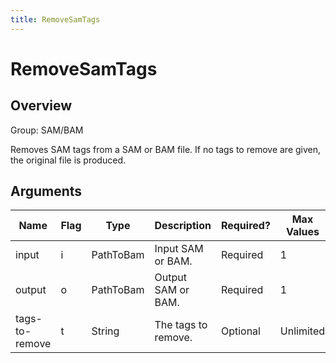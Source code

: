 ```yaml
---
title: RemoveSamTags
---
```


# RemoveSamTags

## Overview
Group: SAM/BAM

Removes SAM tags from a SAM or BAM file.  If no tags to remove are given, the original file is produced.

## Arguments

|Name|Flag|Type|Description|Required?|Max Values|Default Values|
|----|----|----|-----------|---------|----------|--------------|
|input|i|PathToBam|Input SAM or BAM.|Required|1||
|output|o|PathToBam|Output SAM or BAM.|Required|1||
|tags-to-remove|t|String|The tags to remove.|Optional|Unlimited||

